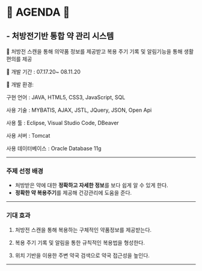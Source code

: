 # 💊 AGENDA 💊 
## - 처방전기반 통합 약 관리 시스템

📍 처방전 스캔을 통해 의약품 정보를 제공받고 복용 주기 기록 및 알림기능을 통해 생활 편의를 제공

📍 개발 기간 : 07.17.20~ 08.11.20

📍 개발 환경: 

  구현 언어 : JAVA, HTML5, CSS3, JavaScript, SQL

  사용 기술 : MYBATIS, AJAX, JSTL, JQuery, JSON, Open Api

  사용 툴 : Eclipse, Visual Studio Code, DBeaver

  사용 서버 : Tomcat

  사용 데이터베이스 : Oracle Database 11g

---
### 주제 선정 배경
+ 처방받은 약에 대한 **정확하고 자세한 정보**를 보다 쉽게 알 수 있게 한다.
+ **정확한 약 복용주기**를 제공해 건강관리에 도움을 준다.
---
### 기대 효과

1. 처방전 스캔을 통해 복용하는 구체적인 약품정보를 제공받는다.

2. 복용 주기 기록 및 알림을 통한 규칙적인 복용법을 형성한다.

3. 위치 기반을 이용한 주변 약국 검색으로 약국 접근성을 높인다.
---

